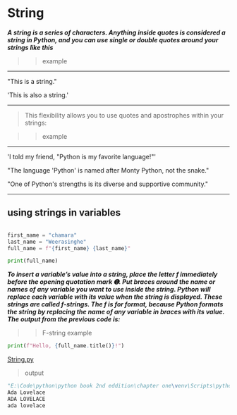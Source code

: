 # String

***A string is a series of characters. Anything inside quotes is considered a
string in Python, and you can use single or double quotes around your
strings like this***

>>example
___
"This is a string."

'This is also a string.'
___

> This flexibility allows you to use quotes and apostrophes within your strings:

>>example
___
'I told my friend, "Python is my favorite language!"'

"The language 'Python' is named after Monty Python, not the snake."

"One of Python's strengths is its diverse and supportive community."
___

## using strings in  variables  
```python

first_name = "chamara"
last_name = "Weerasinghe"
full_name = f"{first_name} {last_name}"

print(full_name)
```
***To insert a variable’s value into a string, place the letter f immediately
before the opening quotation mark ➊. Put braces around the name or names
of any variable you want to use inside the string. Python will replace each
variable with its value when the string is displayed.
These strings are called f-strings. The f is for format, because Python
formats the string by replacing the name of any variable in braces with its
value. The output from the previous code is:***
>> F-string example
```python
print(f"Hello, {full_name.title()}!")
```



[String.py](../String.py)
> output
```python
"E:\Code\python\python book 2nd eddition\chapter one\venv\Scripts\python.exe" "E:/Code/python/python book 2nd eddition/chapter one/String.py"
Ada Lovelace
ADA LOVELACE
ada lovelace

```